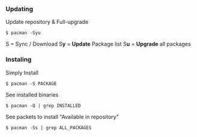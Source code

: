 ### Updating

Update repository & Full-upgrade
```
$ pacman -Syu
```

S = Sync / Download
S**y** = **Update** Package list
S**u** = **Upgrade** all packages

### Instaling

Simply Install
```
$ pacman -S PACKAGE
```

See installed binaries
```
$ pacman -Q | grep INSTALLED
```

See packets to install "Available  in repository"
```
$ pacman -Ss | grep ALL_PACKAGES
```
